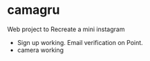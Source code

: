 # camagru
Web project to Recreate a mini instagram

* Sign up working. Email verification on Point.
* camera working

